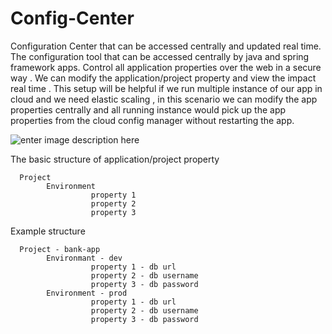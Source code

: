 Config-Center
=============

  Configuration Center that can be accessed centrally and updated real time. The configuration tool that can be accessed centrally by java and spring framework apps. Control all application properties over the web in a secure way .
We can modify the application/project property and view the impact real time . This setup will be helpful if we run multiple instance of our app in cloud and we need elastic scaling , in this scenario we can modify the app properties centrally and all running instance would pick up the app properties from the cloud config manager without restarting the app.


![enter image description here][1]

The basic structure of application/project property

      Project
            Environment
                      property 1
                      property 2
                      property 3
            
            
Example structure

      Project - bank-app
            Environmant - dev 
                      property 1 - db url
                      property 2 - db username
                      property 3 - db password
            Environment - prod
                      property 1 - db url
                      property 2 - db username
                      property 3 - db password
                      



  [1]: http://snag.gy/HQ5Dm.jpg
